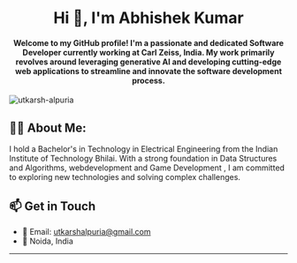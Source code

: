 <h1 align="center">Hi 👋, I'm Abhishek Kumar</h1>

<h4 align="center">Welcome to my GitHub profile! I'm a passionate and dedicated Software Developer currently working at Carl Zeiss, India. My work primarily revolves around leveraging generative AI and developing cutting-edge web applications to streamline and innovate the software development process.</h4>

<p align="left"> <img src="https://komarev.com/ghpvc/?username=utkarsh-alpuria&label=Profile%20views&color=0e75b6&style=flat" alt="utkarsh-alpuria" /> </p>

## 👨‍💻 About Me:

I hold a Bachelor's in Technology in Electrical Engineering from the Indian Institute of Technology Bhilai. With a strong foundation in Data Structures and Algorithms, webdevelopment and Game Development , I am committed to exploring new technologies and solving complex challenges.





## 📫 Get in Touch

- 📧 Email: [utkarshalpuria@gmail.com](mailto:abhishek944440223@gmail.com)
- 📍 Noida, India

---
